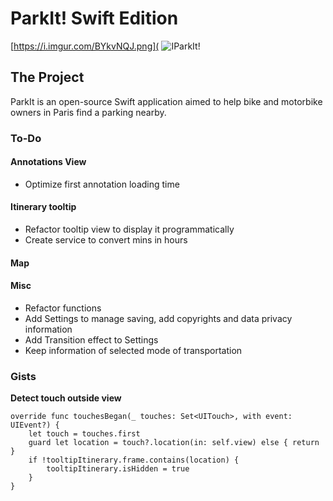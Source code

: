 #  ParkIt! Swift Edition

[https://i.imgur.com/BYkvNQJ.png](
![IParkIt!](https://i.imgur.com/BYkvNQJ.png)

## The Project

ParkIt is an open-source Swift application aimed to help bike and motorbike owners in Paris find a parking nearby.

### To-Do

#### Annotations View

- Optimize first annotation loading time

#### Itinerary tooltip

- Refactor tooltip view to display it programmatically
- Create service to convert mins in hours

#### Map


#### Misc 

- Refactor functions
- Add Settings to manage saving, add copyrights and data privacy information
- Add Transition effect to Settings
- Keep information of selected mode of transportation 

### Gists

__Detect touch outside view__

```
override func touchesBegan(_ touches: Set<UITouch>, with event: UIEvent?) {
    let touch = touches.first
    guard let location = touch?.location(in: self.view) else { return }
    if !tooltipItinerary.frame.contains(location) {
        tooltipItinerary.isHidden = true
    }
}
```
